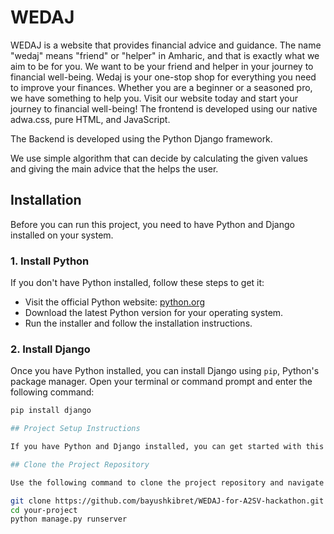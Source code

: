 # WEDAJ

WEDAJ is a website that provides financial advice and guidance.
The name "wedaj" means "friend" or "helper" in Amharic, and that is exactly what we aim to be for you.
We want to be your friend and helper in your journey to financial well-being.
Wedaj is your one-stop shop for everything you need to improve your finances.
Whether you are a beginner or a seasoned pro, we have something to help you.
Visit our website today and start your journey to financial well-being!
The frontend is developed using our native adwa.css, pure HTML, and JavaScript.

The Backend is developed using the Python Django framework.

We use simple algorithm that can decide by calculating the given values and giving the main advice that the helps the user.

## Installation

Before you can run this project, you need to have Python and Django installed on your system.

### 1. Install Python

If you don't have Python installed, follow these steps to get it:

- Visit the official Python website: [python.org](https://www.python.org/downloads/)
- Download the latest Python version for your operating system.
- Run the installer and follow the installation instructions.

### 2. Install Django

Once you have Python installed, you can install Django using `pip`, Python's package manager. Open your terminal or command prompt and enter the following command:

```bash
pip install django

## Project Setup Instructions

If you have Python and Django installed, you can get started with this project by following these steps:

## Clone the Project Repository

Use the following command to clone the project repository and navigate to the project directory:

git clone https://github.com/bayushkibret/WEDAJ-for-A2SV-hackathon.git
cd your-project
python manage.py runserver





